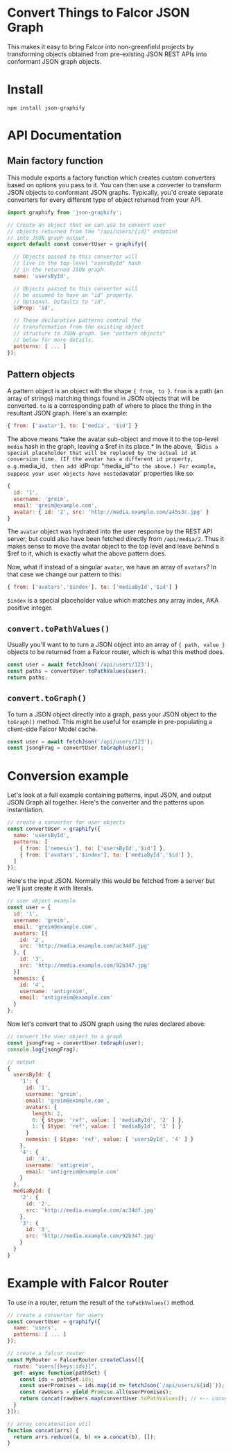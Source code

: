 # Convert Things to Falcor JSON Graph


This makes it easy to bring Falcor into non-greenfield projects by transforming objects obtained from pre-existing JSON REST APIs into conformant JSON graph objects.

# Install

```
npm install json-graphify
```

# API Documentation

## Main factory function

This module exports a factory function which creates custom converters based on options you pass to it.
You can then use a converter to transform JSON objects to conformant JSON graphs.
Typically, you'd create separate converters for every different type of object returned from your API.

```js
import graphify from 'json-graphify';

// Create an object that we can use to convert user
// objects returned from the "/api/users/{id}" endpoint
// into JSON graph output.
export default const convertUser = graphify({

  // Objects passed to this converter will
  // live in the top-level "usersById" hash
  // in the returned JSON graph.
  name: 'usersById',

  // Objects passed to this converter will
  // be assumed to have an "id" property.
  // Optional. Defaults to "id".
  idProp: 'id',

  // These declarative patterns control the
  // transformation from the existing object
  // structure to JSON graph. See "pattern objects"
  // below for more details.
  patterns: [ ... ]
});
```

## Pattern objects

A pattern object is an object with the shape `{ from, to }`.
`from` is a path (an array of strings) matching things found in JSON objects that will be converted.
`to` is a corresponding path of where to place the thing in the resultant JSON graph.
Here's an example:

```js
{ from: ['avatar'], to: ['media', '$id'] }
```

The above means *take the avatar sub-object and move it to the top-level `media` hash in the graph, leaving a $ref in its place.*
In the above, `$id` is a special placeholder that will be replaced by the actual id at conversion time.
(If the avatar has a different id property, e.g. `media_id`, then add `idProp: "media_id"` to the above.)
For example, suppose your user objects have nested `avatar` properties like so:

```js
{
  id: '1',
  username: 'greim',
  email: 'greim@example.com',
  avatar: { id: '2', src: 'http://media.example.com/a45s3c.jpg' }
}
```

The `avatar` object was hydrated into the user response by the REST API server, but could also have been fetched directly from `/api/media/2`.
Thus it makes sense to move the avatar object to the top level and leave behind a $ref to it, which is exactly what the above pattern does.

Now, what if instead of a singular `avatar`, we have an array of `avatars`?
In that case we change our pattern to this:

```js
{ from: ['avatars','$index'], to: ['mediaById','$id'] }
```

`$index` is a special placeholder value which matches any array index, AKA positive integer.

## `convert.toPathValues()`

Usually you'll want to to turn a JSON object into an array of `{ path, value }` objects to be returned from a Falcor router, which is what this method does.

```js
const user = await fetchJson('/api/users/123');
const paths = convertUser.toPathValues(user);
return paths;
```

## `convert.toGraph()`

To turn a JSON object directly into a graph, pass your JSON object to the `toGraph()` method.
This might be useful for example in pre-populating a client-side Falcor Model cache.

```js
const user = await fetchJson('/api/users/123');
const jsongFrag = convertUser.toGraph(user);
```

# Conversion example

Let's look at a full example containing patterns, input JSON, and output JSON Graph all together.
Here's the converter and the patterns upon instantiation.

```js
// create a converter for user objects
const convertUser = graphify({
  name: 'usersById',
  patterns: [
    { from: ['nemesis'], to: ['usersById','$id'] },
    { from: ['avatars','$index'], to: ['mediaById','$id'] },
  ]
});
```

Here's the input JSON.
Normally this would be fetched from a server but we'll just create it with literals.

```js
// user object example
const user = {
  id: '1',
  username: 'greim',
  email: 'greim@example.com',
  avatars: [{
    id: '2',
    src: 'http://media.example.com/ac34df.jpg'
  }, {
    id: '3',
    src: 'http://media.example.com/92b347.jpg'
  }]
  nemesis: {
    id: '4',
    username: 'antigreim',
    email: 'antigreim@example.com'
  }
};
```

Now let's convert that to JSON graph using the rules declared above:

```js
// convert the user object to a graph
const jsongFrag = convertUser.toGraph(user);
console.log(jsongFrag);

// output
{
  usersById: {
    '1': {
      id: '1',
      username: 'greim',
      email: 'greim@example.com',
      avatars: {
        length: 2,
        0: { $type: 'ref', value: [ 'mediaById', '2' ] },
        1: { $type: 'ref', value: [ 'mediaById', '3' ] }
      }
      nemesis: { $type: 'ref', value: [ 'usersById', '4' ] }
    },
    '4': {
      id: '4',
      username: 'antigreim',
      email: 'antigreim@example.com'
    }
  },
  mediaById: {
    '2': {
      id: '2',
      src: 'http://media.example.com/ac34df.jpg'
    },
    '3': {
      id: '3',
      src: 'http://media.example.com/92b347.jpg'
    }
  }
}
```

# Example with Falcor Router

To use in a router, return the result of the `toPathValues()` method.

```js
// create a converter for users
const convertUser = graphify({
  name: 'users',
  patterns: [ ... ]
});

// create a falcor router
const MyRouter = FalcorRouter.createClass([{
  route: "users[{keys:ids}]",
  get: async function(pathSet) {
    const ids = pathSet.ids;
    const userPromises = ids.map(id => fetchJson(`/api/users/${id}`));
    const rawUsers = yield Promise.all(userPromises);
    return concat(rawUsers.map(convertUser.toPathValues)); // <-- conversion!
  }
}]);

// array concatenation util
function concat(arrs) {
  return arrs.reduce((a, b) => a.concat(b), []);
}
```

